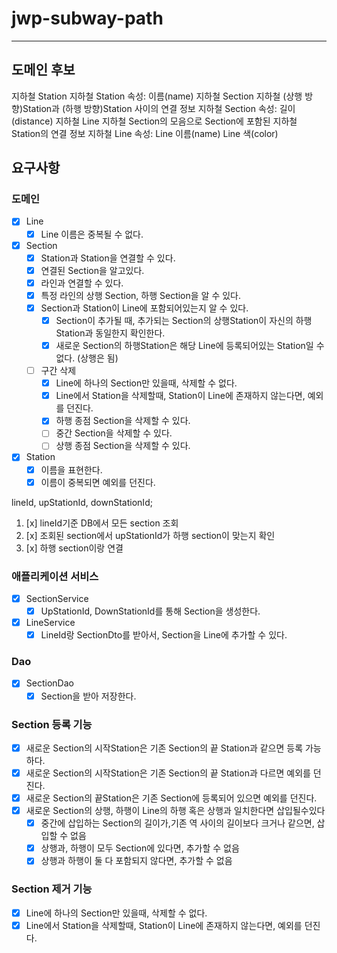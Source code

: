 # jwp-subway-path

--- 

## 도메인 후보

지하철 Station
지하철 Station 속성:
이름(name)
지하철 Section
지하철 (상행 방향)Station과 (하행 방향)Station 사이의 연결 정보
지하철 Section 속성:
길이(distance)
지하철 Line
지하철 Section의 모음으로 Section에 포함된 지하철 Station의 연결 정보
지하철 Line 속성:
Line 이름(name)
Line 색(color)

## 요구사항

### 도메인

- [x] Line
  - [x] Line 이름은 중복될 수 없다.
- [x] Section
  - [x] Station과 Station을 연결할 수 있다.
  - [x] 연결된 Section을 알고있다.
  - [x] 라인과 연결할 수 있다.
  - [x] 특정 라인의 상행 Section, 하행 Section을 알 수 있다.
  - [x] Section과 Station이 Line에 포함되어있는지 알 수 있다.
    - [x] Section이 추가될 때, 추가되는 Section의 상행Station이 자신의 하행Station과 동일한지 확인한다.
    - [x] 새로운 Section의 하행Station은 해당 Line에 등록되어있는 Station일 수 없다. (상행은 됨)
  - [ ] 구간 삭제 
    - [x] Line에 하나의 Section만 있을때, 삭제할 수 없다.
    - [x] Line에서 Station을 삭제할때, Station이 Line에 존재하지 않는다면, 예외를 던진다.  
    - [x] 하행 종점 Section을 삭제할 수 있다.
    - [ ] 중간 Section을 삭제할 수 있다.
    - [ ] 상행 종점 Section을 삭제할 수 있다.
- [x] Station
  - [x] 이름을 표현한다.
  - [x] 이름이 중복되면 예외를 던진다.

lineId, upStationId, downStationId;

1. [x] lineId기준 DB에서 모든 section 조회
2. [x] 조회된 section에서 upStationId가 하행 section이 맞는지 확인
3. [x] 하행 section이랑 연결

### 애플리케이션 서비스

- [x] SectionService
  - [x] UpStationId, DownStationId를 통해 Section을 생성한다.

- [x] LineService
  - [x] LineId랑 SectionDto를 받아서, Section을 Line에 추가할 수 있다.

### Dao

- [x] SectionDao
  - [x] Section을 받아 저장한다.

### Section 등록 기능

- [x] 새로운 Section의 시작Station은 기존 Section의 끝 Station과 같으면 등록 가능 하다.
- [x] 새로운 Section의 시작Station은 기존 Section의 끝 Station과 다르면 예외를 던진다.
- [x] 새로운 Section의 끝Station은 기존 Section에 등록되어 있으면 예외를 던진다.
- [x] 새로운 Section의 상행, 하행이 Line의 하행 혹은 상행과 일치한다면 삽입될수있다
  - [x] 중간에 삽입하는 Section의 길이가,기존 역 사이의 길이보다 크거나 같으면, 삽입할 수 없음
  - [x] 상행과, 하행이 모두 Section에 있다면, 추가할 수 없음
  - [x] 상행과 하행이 둘 다 포함되지 않다면, 추가할 수 없음

### Section 제거 기능

- [x] Line에 하나의 Section만 있을때, 삭제할 수 없다.
- [x] Line에서 Station을 삭제할때, Station이 Line에 존재하지 않는다면, 예외를 던진다.
